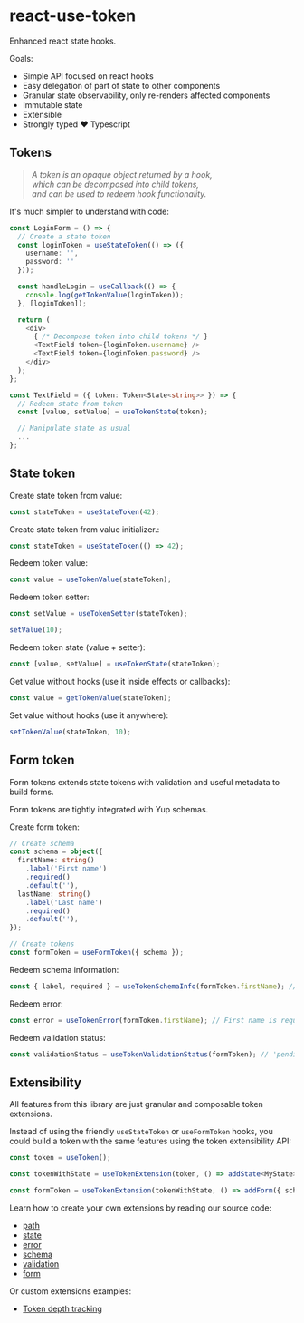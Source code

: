 # react-use-token

Enhanced react state hooks.

Goals:

- Simple API focused on react hooks
- Easy delegation of part of state to other components
- Granular state observability, only re-renders affected components
- Immutable state
- Extensible
- Strongly typed :heart: Typescript

## Tokens

> _A token is an opaque object returned by a hook,_  
> _which can be decomposed into child tokens,_  
> _and can be used to redeem hook functionality._

It's much simpler to understand with code:

```ts
const LoginForm = () => {
  // Create a state token
  const loginToken = useStateToken(() => ({
    username: '',
    password: ''
  }));

  const handleLogin = useCallback(() => {
    console.log(getTokenValue(loginToken));
  }, [loginToken]);

  return (
    <div>
      { /* Decompose token into child tokens */ }
      <TextField token={loginToken.username} />
      <TextField token={loginToken.password} />
    </div>
  );
};

const TextField = ({ token: Token<State<string>> }) => {
  // Redeem state from token
  const [value, setValue] = useTokenState(token);

  // Manipulate state as usual
  ...
};
```

## State token

Create state token from value:

```ts
const stateToken = useStateToken(42);
```

Create state token from value initializer.:

```ts
const stateToken = useStateToken(() => 42);
```

Redeem token value:

```ts
const value = useTokenValue(stateToken);
```

Redeem token setter:

```ts
const setValue = useTokenSetter(stateToken);

setValue(10);
```

Redeem token state (value + setter):

```ts
const [value, setValue] = useTokenState(stateToken);
```

Get value without hooks (use it inside effects or callbacks):

```ts
const value = getTokenValue(stateToken);
```

Set value without hooks (use it anywhere):

```ts
setTokenValue(stateToken, 10);
```

## Form token

Form tokens extends state tokens with validation and useful metadata to build forms.

Form tokens are tightly integrated with Yup schemas.

Create form token:

```ts
// Create schema
const schema = object({
  firstName: string()
    .label('First name')
    .required()
    .default(''),
  lastName: string()
    .label('Last name')
    .required()
    .default(''),
});

// Create tokens
const formToken = useFormToken({ schema });
```

Redeem schema information:

```ts
const { label, required } = useTokenSchemaInfo(formToken.firstName); // label: First name, required: true
```

Redeem error:

```ts
const error = useTokenError(formToken.firstName); // First name is required
```

Redeem validation status:

```ts
const validationStatus = useTokenValidationStatus(formToken); // 'pending' | 'validating' | 'invalid' | 'valid'
```

## Extensibility

All features from this library are just granular and composable token extensions.

Instead of using the friendly `useStateToken` or `useFormToken` hooks, you could build a token with the same features using the token extensibility API:

```ts
const token = useToken();

const tokenWithState = useTokenExtension(token, () => addState<MyState>({}));

const formToken = useTokenExtension(tokenWithState, () => addForm({ schema }));
```

Learn how to create your own extensions by reading our source code:

- [path](./src/path/path.ts)
- [state](./src/state/state.ts)
- [error](./src/form/error.ts)
- [schema](./src/form/schema.ts)
- [validation](./src/form/validation.ts)
- [form](./src/form/form.ts)

Or custom extensions examples:

- [Token depth tracking](./docs/extensions/tokenDepthTracking.md)

